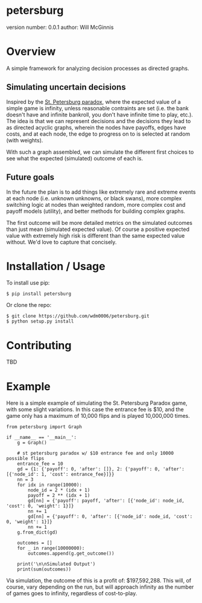 petersburg
==========

version number: 0.0.1
author: Will McGinnis

Overview
========

A simple framework for analyzing decision processes as directed graphs. 

Simulating uncertain decisions
------------------------------

Inspired by the [St. Petersburg paradox](https://en.wikipedia.org/wiki/St._Petersburg_paradox),
where the expected value of a simple game is infinity, unless reasonable contraints are set (i.e. the bank doesn't have
and infinite bankroll, you don't have infinite time to play, etc.). The idea is that we can represent decisions and the
decisions they lead to as directed acyclic graphs, wherein the nodes have payoffs, edges have costs, and at each node, 
the edge to progress on to is selected at random (with weights). 
 
With such a graph assembled, we can simulate the different first choices to see what the expected (simulated) outcome of 
each is.

Future goals
------------

In the future the plan is to add things like extremely rare and extreme events at each node (i.e. unknown unknowns, or 
black swans), more complex switching logic at nodes than weighted random, more complex cost and payoff models (utility),
and better methods for building complex graphs.

The first outcome will be more detailed metrics on the simulated outcomes than just mean (simulated expected value). Of 
course a positive expected value with extremely high risk is different than the same expected value without. We'd love 
to capture that concisely. 

Installation / Usage
====================

To install use pip:

    $ pip install petersburg


Or clone the repo:

    $ git clone https://github.com/wdm0006/petersburg.git
    $ python setup.py install
    
Contributing
============

TBD

Example
=======

Here is a simple example of simulating the St. Petersburg Paradox game, with some slight variations. In this case the 
entrance fee is $10, and the game only has a maximum of 10,000 flips and is played 10,000,000 times.

    from petersburg import Graph
    
    if __name__ == '__main__':
        g = Graph()
    
        # st petersburg paradox w/ $10 entrance fee and only 10000 possible flips
        entrance_fee = 10
        gd = {1: {'payoff': 0, 'after': []}, 2: {'payoff': 0, 'after': [{'node_id': 1, 'cost': entrance_fee}]}}
        nn = 3
        for idx in range(10000):
            node_id = 2 * (idx + 1)
            payoff = 2 ** (idx + 1)
            gd[nn] = {'payoff': payoff, 'after': [{'node_id': node_id, 'cost': 0, 'weight': 1}]}
            nn += 1
            gd[nn] = {'payoff': 0, 'after': [{'node_id': node_id, 'cost': 0, 'weight': 1}]}
            nn += 1
        g.from_dict(gd)
    
        outcomes = []
        for _ in range(10000000):
            outcomes.append(g.get_outcome())
    
        print('\n\nSimulated Output')
        print(sum(outcomes))

Via simulation, the outcome of this is a profit of: $197,592,288.  This will, of course, vary depending on the run, but
will approach infinity as the number of games goes to infinity, regardless of cost-to-play.

